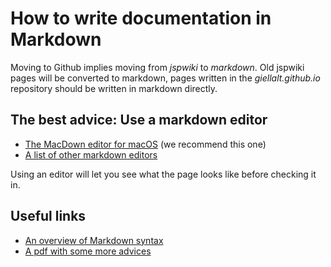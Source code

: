 How to write documentation in Markdown
=============

Moving to Github implies moving from *jspwiki* to *markdown*. Old jspwiki pages will be converted to markdown, pages written in the *giellalt.github.io* repository should be written in markdown directly. 

## The best advice: Use a markdown editor

* [The MacDown editor for macOS](https://macdown.uranusjr.com/) (we recommend this one)
* [A list of other markdown editors](https://www.oberlo.com/blog/markdown-editors)

Using an editor will let you see what the page looks like before checking it in.



## Useful links
* [An overview of Markdown syntax](https://www.markdownguide.org/cheat-sheet/)
* [A pdf with some more advices](https://www.google.com/url?sa=t&rct=j&q=&esrc=s&source=web&cd=&ved=2ahUKEwi5t6-j9-vvAhXNtYsKHWsLB08QFjACegQIAxAD&url=https%3A%2F%2Fguides.github.com%2Fpdfs%2Fmarkdown-cheatsheet-online.pdf&usg=AOvVaw2wnHXkAeuhELAcR_y0RQEV)



